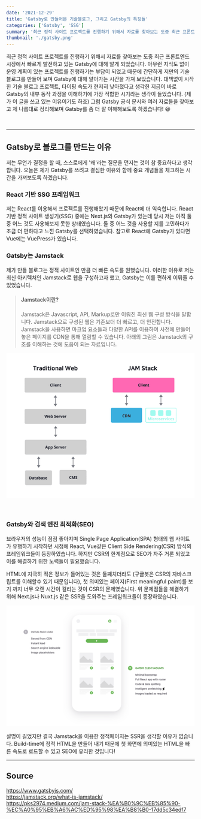 ```yaml
---
date: '2021-12-29'
title: 'Gatsby로 만들어본 기술블로그, 그리고 Gatsby의 특징들'
categories: ['Gatsby', 'SSG']
summary: '최근 정적 사이트 프로젝트를 진행하기 위해서 자료를 찾아보는 도중 최근 프론트엔드 시장에서 빠르게 발전하고 있는 Gatsby에 대해 알게 되었습니다. 아무런 지식도 없이 운영 계획이 있는 프로젝트를 진행하기는 부담이 되었고 때문에 간단하게 저만의 기술 블로그를 만들어 보며 Gatsby에 대해 알아가는 시간을 가져 보았습니다.'
thumbnail: './gatsby.png'
---
```


최근 정적 사이트 프로젝트를 진행하기 위해서 자료를 찾아보는 도중 최근 프론트엔드 시장에서 빠르게 발전하고 있는 Gatsby에 대해 알게 되었습니다. 아무런 지식도 없이 운영 계획이 있는 프로젝트를 진행하기는 부담이 되었고 때문에 간단하게 저만의 기술 블로그를 만들어 보며 Gatsby에 대해 알아가는 시간을 가져 보았습니다. 대책없이 시작한 기술 블로그 프로젝트, 타이핑 속도가 현저히 낮아졌다고 생각한 지금이 바로 Gatsby의 내부 동작 과정을 이해하기에 가장 적합한 시기라는 생각이 들었습니다. (제가 이 글을 쓰고 있는 이유이기도 하죠) 그럼 Gatsby 공식 문서와 여러 자료들을 찾아보고 제 나름대로 정리해보며 Gatsby를 좀 더 잘 이해해보도록 하겠습니다! 😆

<br>

---

## Gatsby로 블로그를 만드는 이유

저는 무언가 결정을 할 때, 스스로에게 '왜'라는 질문을 던지는 것이 참 중요하다고 생각합니다. 오늘은 제가 Gatsby를 쓰려고 결심한 이유와 함께 중요 개념들을 체크하는 시간을 가져보도록 하겠습니다.

### React 기반 SSG 프레임워크

저는 React를 이용해서 프로젝트를 진행해왔기 때문에 React에 더 익숙합니다. React 기반 정적 사이트 생성기(SSG) 중에는 Next.js와 Gatsby가 있는데 당시 저는 아직 둘 중 어느 것도 사용해보지 못한 상태였습니다. 둘 중 어느 것을 사용할 지를 고민하다가 조금 더 편하다고 느낀 Gatsby를 선택하였습니다. 참고로 React에 Gatsby가 있다면 Vue에는 VuePress가 있습니다.

### Gatsby는 Jamstack

제가 만들 블로그는 정적 사이트인 만큼 더 빠른 속도를 원했습니다. 이러한 이유로 저는 최신 아키텍처인 Jamstack로 웹을 구성하고자 했고, Gatsby는 이를 편하게 이뤄줄 수 있었습니다.

> #### Jamstack이란?
>
> Jamstack은 Javascript, API, Markup로만 이뤄진 최신 웹 구성 방식을 말합니다. Jamstack으로 구성된 웹은 기존보더 더 빠르고, 더 안전합니다. Jamstack을 사용하면 마크업 요소들과 다양한 API를 이용하여 사전에 만들어 놓은 페이지를 CDN을 통해 열람할 수 있습니다. 아래의 그림은 Jamstack의 구조를 이해하는 것에 도움이 되는 자료입니다.

![jamstack](./jamstack.png)

<br>

### Gatsby와 검색 엔진 최적화(SEO)

브라우저의 성능이 점점 좋아지며 Single Page Application(SPA) 형태의 웹 사이트가 유행하기 시작하던 시점에 React, Vue같은 Client Side Rendering(CSR) 방식의 프레임워크들이 등장하였습니다. 하지만 CSR의 한계점으로 SEO가 자주 거론 되었고 이를 해결하기 위한 노력들이 필요했습니다.

HTML에 지극히 적은 정보가 들어있는 것은 둘째치더라도 (구글봇은 CSR의 자바스크립트를 이해할수 있기 때문입니다), 첫 의미있는 페이지(First meaningful paint)를 보기 까지 너무 오랜 시간이 걸리는 것이 CSR의 문제였습니다. 위 문제점들을 해결하기 위해 Next.js나 Nuxt.js 같은 SSR을 도와주는 프레임워크들이 등장하였습니다.

![gatsby2](./gatsby2.png)

설명이 길었지만 결국 Jamstack을 이용한 정적페이지는 SSR을 생각할 이유가 없습니다. Build-time에 정적 HTML을 만들어 내기 때문에 첫 화면에 의미있는 HTML을 빠른 속도로 로드할 수 있고 SEO에 유리한 것입니다!

---

## Source

https://www.gatsbyjs.com/<br>
https://jamstack.org/what-is-jamstack/<br>
https://pks2974.medium.com/jam-stack-%EA%B0%9C%EB%85%90-%EC%A0%95%EB%A6%AC%ED%95%98%EA%B8%B0-17dd5c34edf7<br>
